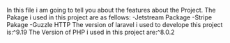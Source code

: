 In this file i am going to tell you about the features about the Project. The Pakage i used in this project are as fellows:
-Jetstream Package
-Stripe Pakage 
-Guzzle HTTP
The version of laravel i used to develope this project is:^9.19
The Version of PHP i used in this project are:^8.0.2
